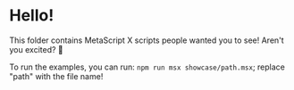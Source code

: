 # Hello!
This folder contains MetaScript X scripts people wanted you to see! Aren't you excited? :eyes:

To run the examples, you can run: `npm run msx showcase/path.msx`; replace "path" with the file name!